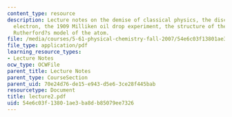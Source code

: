 ```yaml
---
content_type: resource
description: Lecture notes on the demise of classical physics, the discovery of the
  electron, the 1909 Milliken oil drop experiment, the structure of the atom, and
  Rutherford?s model of the atom.
file: /media/courses/5-61-physical-chemistry-fall-2007/54e6c03f13801ae3ba8db85079ee7326_lecture2.pdf
file_type: application/pdf
learning_resource_types:
- Lecture Notes
ocw_type: OCWFile
parent_title: Lecture Notes
parent_type: CourseSection
parent_uid: 70e24d76-de15-e943-d5e6-3ce28f445bab
resourcetype: Document
title: lecture2.pdf
uid: 54e6c03f-1380-1ae3-ba8d-b85079ee7326
---
```

